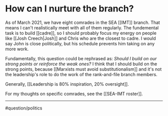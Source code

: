 # How can I nurture the branch?
As of March 2021, we have eight comrades in the SEA [[IMT]] branch. That means I can't realistically meet with all of them regularly. The fundemental task is to build [[cadre]], so I should probably focus my energy on people like [[Josh Creech|Josh]] and Chris who are the closest to cadre. I would say John is close politically, but his schedule prevents him taking on any more work. 

Fundamentally, this question could be rephrased as: *Should I build on our strong points or reinforce the weak ones?* I think that I should build on the strong points, because [[Marxists must avoid substitutionalism]] and it's not the leadership's role to do the work of the rank-and-file branch members. 

Generally, [[Leadership is 80% inspiration, 20% oversight]]. 

For my thoughts on specific comrades, see the [[SEA-IMT roster]].

---
#question/politics